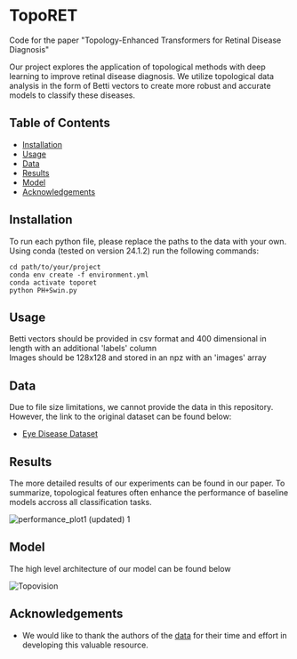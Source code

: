 # TopoRET
Code for the paper "Topology-Enhanced Transformers for Retinal Disease Diagnosis" <br />

Our project explores the application of topological methods with deep learning to improve retinal disease diagnosis. We utilize topological data analysis in the form of Betti vectors to create more robust and accurate models to classify these diseases. <br /> 

## Table of Contents
* [Installation](#installation)
* [Usage](#usage)
* [Data](#data)
* [Results](#results)
* [Model](#model) 
* [Acknowledgements](#acknowledgements)





## Installation
To run each python file, please replace the paths to the data with your own. <br />
Using conda (tested on version 24.1.2) run the following commands:
```
cd path/to/your/project
conda env create -f environment.yml
conda activate toporet
python PH+Swin.py
```

## Usage
Betti vectors should be provided in csv format and 400 dimensional in length with an additional 'labels' column <br />
Images should be 128x128 and stored in an npz with an 'images' array 



## Data
Due to file size limitations, we cannot provide the data in this repository. However, the link to the original dataset can be found below: <br />
* [Eye Disease Dataset](https://data.mendeley.com/datasets/s9bfhswzjb/1)

## Results

The more detailed results of our experiments can be found in our paper. To summarize, topological features often enhance the performance of baseline models accross all classification tasks.

![performance_plot1 (updated) 1](https://github.com/user-attachments/assets/9e977c8f-b695-48b9-a241-ddc298371db9)

## Model 

The high level architecture of our model can be found below

![Topovision](https://github.com/user-attachments/assets/05abfc27-833a-4afd-aa2e-cc550c204f1d)


## Acknowledgements 
* We would like to thank the authors of the [data](#data) for their time and effort in developing this valuable resource.
